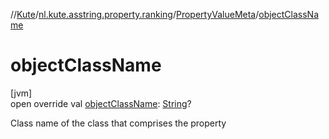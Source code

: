 //[Kute](../../../index.md)/[nl.kute.asstring.property.ranking](../index.md)/[PropertyValueMeta](index.md)/[objectClassName](object-class-name.md)

# objectClassName

[jvm]\
open override val [objectClassName](object-class-name.md): [String](https://kotlinlang.org/api/latest/jvm/stdlib/kotlin/-string/index.html)?

Class name of the class that comprises the property
